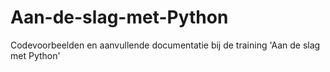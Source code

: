 # Aan-de-slag-met-Python
Codevoorbeelden en aanvullende documentatie bij de training 'Aan de slag met Python'

